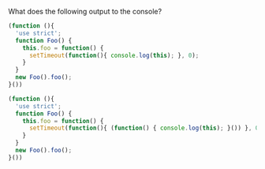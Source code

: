 What does the following output to the console?

```javascript
(function (){
  'use strict';
  function Foo() { 
    this.foo = function() { 
      setTimeout(function(){ console.log(this); }, 0);
    } 
  }
  new Foo().foo();
}())
```










```javascript
(function (){
  'use strict';
  function Foo() { 
    this.foo = function() { 
      setTimeout(function(){ (function() { console.log(this); }()) }, 0);
    } 
  }
  new Foo().foo();
}())
```





